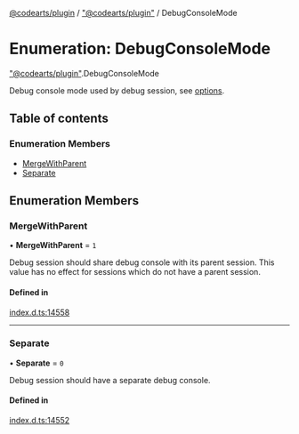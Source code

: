 [@codearts/plugin](../README.md) / ["@codearts/plugin"](../modules/_codearts_plugin_.md) / DebugConsoleMode

# Enumeration: DebugConsoleMode

["@codearts/plugin"](../modules/_codearts_plugin_.md).DebugConsoleMode

Debug console mode used by debug session, see [options](../interfaces/codearts_plugin_.DebugSessionOptions.md).

## Table of contents

### Enumeration Members

- [MergeWithParent](codearts_plugin_.DebugConsoleMode.md#mergewithparent)
- [Separate](codearts_plugin_.DebugConsoleMode.md#separate)

## Enumeration Members

### MergeWithParent

• **MergeWithParent** = ``1``

Debug session should share debug console with its parent session.
This value has no effect for sessions which do not have a parent session.

#### Defined in

[index.d.ts:14558](https://github.com/huaweicloud/cloudide-plugin-api/blob/a055dd0/index.d.ts#L14558)

___

### Separate

• **Separate** = ``0``

Debug session should have a separate debug console.

#### Defined in

[index.d.ts:14552](https://github.com/huaweicloud/cloudide-plugin-api/blob/a055dd0/index.d.ts#L14552)
